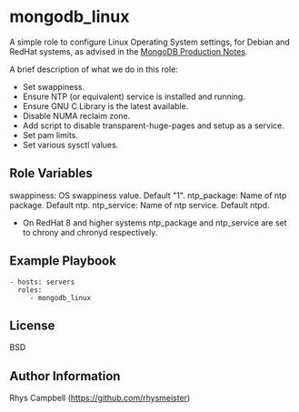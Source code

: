 mongodb_linux
=============

A simple role to configure Linux Operating System settings, for Debian and RedHat systems, as advised in the [MongoDB Production Notes](https://docs.mongodb.com/manual/administration/production-notes/).

A brief description of what we do in this role:

* Set swappiness.
* Ensure NTP (or equivalent) service is installed and running.
* Ensure GNU C Library is the latest available.
* Disable NUMA reclaim zone.
* Add script to disable transparent-huge-pages and setup as a service.
* Set pam limits.
* Set various sysctl values.

Role Variables
--------------

swappiness: OS swappiness value. Default "1".
ntp_package: Name of ntp package. Default ntp.
ntp_service: Name of ntp service. Default ntpd.

* On RedHat 8 and higher systems ntp_package and ntp_service are set to chrony and chronyd respectively.

Example Playbook
----------------

    - hosts: servers
      roles:
         - mongodb_linux

License
-------

BSD

Author Information
------------------

Rhys Campbell (https://github.com/rhysmeister)
